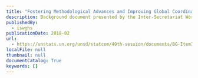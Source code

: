 ```yaml
---
title: "Fostering Methodological Advances and Improving Global Coordination in Household Surveys: Funding Proposal for Inter-Secretariat Working Group on Household Survey "
description: Background document presented by the Inter-Secretariat Working Group on Household Surveys at the forty-ninth session of the United Nations Statistical Commission
publishedBy:
  - iswghs
publicationDate: 2018-02
url:
  - https://unstats.un.org/unsd/statcom/49th-session/documents/BG-Item3d-ISWGHS-Funding-Proposal-E.pdf
localFile: null
thumbnail: null
documentCatalog: True
keywords: []
---
```


